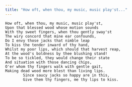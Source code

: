 ```yaml
---
title: "How oft, when thou, my music, music play'st..."
---
```


	How oft, when thou, my music, music play'st,
	Upon that blessed wood whose motion sounds
	With thy sweet fingers, when thou gently sway'st
	The wiry concord that mine ear confounds,
	Do I envy those jacks that nimble leap
	To kiss the tender inward of thy hand,
	Whilst my poor lips, which should that harvest reap,
	At the wood's boldness by thee blushing stand!
	To be so tickled, they would change their state
	And situation with those dancing chips,
	O'er whom thy fingers walk with gentle gait,
	Making dead wood more blest than living lips.
			Since saucy jacks so happy are in this,
			Give them thy fingers, me thy lips to kiss.

